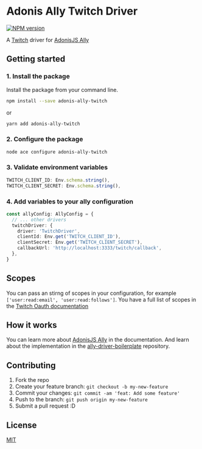 # Adonis Ally Twitch Driver

[![NPM version](https://img.shields.io/npm/v/adonis-ally-twitch.svg)](https://www.npmjs.com/package/adonis-ally-twitch)

A [Twitch](https://twitch.tv/) driver for [AdonisJS Ally](https://docs.adonisjs.com/guides/auth/social)

## Getting started

### 1. Install the package

Install the package from your command line.

```bash
npm install --save adonis-ally-twitch
```

or

```bash
yarn add adonis-ally-twitch
```

### 2. Configure the package

```bash
node ace configure adonis-ally-twitch
```

### 3. Validate environment variables

```ts
TWITCH_CLIENT_ID: Env.schema.string(),
TWITCH_CLIENT_SECRET: Env.schema.string(),
```

### 4. Add variables to your ally configuration

```ts
const allyConfig: AllyConfig = {
  // ... other drivers
  twitchDriver: {
    driver: 'TwitchDriver',
    clientId: Env.get('TWITCH_CLIENT_ID'),
    clientSecret: Env.get('TWITCH_CLIENT_SECRET'),
    callbackUrl: 'http://localhost:3333/twitch/callback',
  },
}
```

## Scopes

You can pass an stirng of scopes in your configuration, for example `['user:read:email', 'user:read:follows']`. You have a full list of scopes in the [Twitch Oauth documentation](https://dev.twitch.tv/docs/authentication#scopes)

## How it works

You can learn more about [AdonisJS Ally](https://docs.adonisjs.com/guides/auth/social) in the documentation. And learn about the implementation in the [ally-driver-boilerplate](https://github.com/adonisjs-community/ally-driver-boilerplate) repository.

## Contributing

1. Fork the repo
2. Create your feature branch: `git checkout -b my-new-feature`
3. Commit your changes: `git commit -am 'feat: Add some feature'`
4. Push to the branch: `git push origin my-new-feature`
5. Submit a pull request :D

## License

[MIT](LICENSE)
